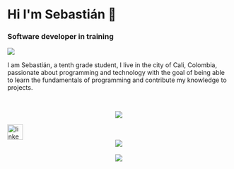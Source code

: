 # Hi I'm Sebastián 👋
### Software developer in training
![](https://komarev.com/ghpvc/?username=ALEMN2481&color=blue) 

I am Sebastián, a tenth grade student, I live in the city of Cali, Colombia, passionate about programming and technology with the goal of being able to learn the fundamentals of programming and contribute my knowledge to projects.
<br> 

<br>
<p align="center"> 
  <a href="https://skillicons.dev">
    <img src="https://skillicons.dev/icons?i=js,python,html,css,arduino,discord" /> 
  </a> 
</p > 
  <a href="https://www.linkedin.com/in/luis-david-lopez-zapata-7377a0153/" target="_blank">
    <img src="https://img.shields.io/static/v1?message=LinkedIn&logo=linkedin&label=&color=0077B5&logoColor=white&labelColor=&style=for-the-badge" height="35" alt="linkedin logo"/>
  </a>
<div align="center"> 
  <img src="https://github-readme-stats.vercel.app/api/top-langs/?username=ALEMN2481&layout=compact&theme=transparent"/> 
</div> 
<br>
<div align="center"> 
  <img src="https://github-readme-stats.vercel.app/api?username=ALEMN2481&show_icons=true&theme=transparent&hide=contribs"/> 


<!--
**ALEMN2481/ALEMN2481** is a ✨ _special_ ✨ repository because its `README.md` (this file) appears on your GitHub profile.

Here are some ideas to get you started:

- 🔭 I’m currently working on ...
- 🌱 I’m currently learning ...
- 👯 I’m looking to collaborate on ...
- 🤔 I’m looking for help with ...
- 💬 Ask me about ...
- 📫 How to reach me: ...
- 😄 Pronouns: ...
- ⚡ Fun fact: ...
-->
